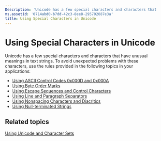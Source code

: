 ```yaml
---
Description: 'Unicode has a few special characters and characters that have unusual meanings in text strings.'
ms.assetid: '0714abd0-b7dd-42c3-8ee8-295702087e3a'
title: Using Special Characters in Unicode
---
```


# Using Special Characters in Unicode

Unicode has a few special characters and characters that have unusual meanings in text strings. To avoid unexpected problems with these characters, use the rules provided in the following topics in your applications:

-   [Using ASCII Control Codes 0x000D and 0x000A](using-ascii-control-codes-0x000d-and-0x000a.md)
-   [Using Byte Order Marks](using-byte-order-marks.md)
-   [Using Escape Sequences and Control Characters](using-escape-sequences-and-control-characters.md)
-   [Using Line and Paragraph Separators](using-line-and-paragraph-separators.md)
-   [Using Nonspacing Characters and Diacritics](using-nonspacing-characters-and-diacritics.md)
-   [Using Null-terminated Strings](using-null-terminated-strings.md)

## Related topics

<dl> <dt>

[Using Unicode and Character Sets](using-unicode-and-character-sets.md)
</dt> </dl>

 

 



